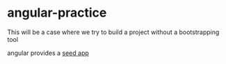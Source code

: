 # angular-practice

This will be a case where we try to build a project without a bootstrapping tool

angular provides a [seed app](https://github.com/angular/angular-seed)

